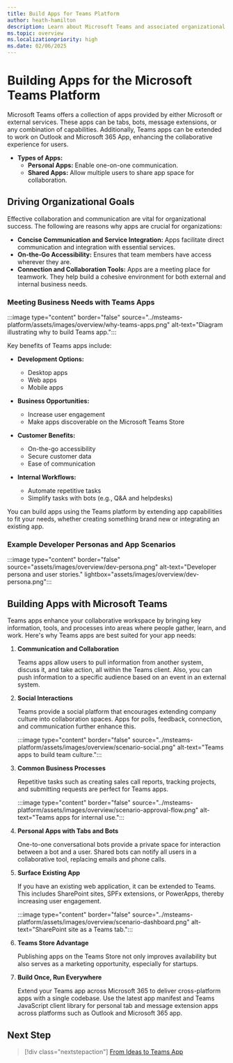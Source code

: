 ```yaml
---
title: Build Apps for Teams Platform
author: heath-hamilton
description: Learn about Microsoft Teams and associated organizational goals, why you should build apps on the Teams platform, and how Teams apps can meet business needs.
ms.topic: overview
ms.localizationpriority: high
ms.date: 02/06/2025
---
```


# Building Apps for the Microsoft Teams Platform

Microsoft Teams offers a collection of apps provided by either Microsoft or external services. These apps can be tabs, bots, message extensions, or any combination of capabilities. Additionally, Teams apps can be extended to work on Outlook and Microsoft 365 App, enhancing the collaborative experience for users.

- **Types of Apps:**
  - **Personal Apps:** Enable one-on-one communication.
  - **Shared Apps:** Allow multiple users to share app space for collaboration.

## Driving Organizational Goals

Effective collaboration and communication are vital for organizational success. The following are reasons why apps are crucial for organizations:

- **Concise Communication and Service Integration:** Apps facilitate direct communication and integration with essential services.
- **On-the-Go Accessibility:** Ensures that team members have access wherever they are.
- **Connection and Collaboration Tools:** Apps are a meeting place for teamwork. They help build a cohesive environment for both external and internal business needs.

### Meeting Business Needs with Teams Apps

:::image type="content" border="false" source="../msteams-platform/assets/images/overview/why-teams-apps.png" alt-text="Diagram illustrating why to build Teams app.":::

Key benefits of Teams apps include:

- **Development Options:**
  - Desktop apps
  - Web apps
  - Mobile apps

- **Business Opportunities:**
  - Increase user engagement
  - Make apps discoverable on the Microsoft Teams Store

- **Customer Benefits:**
  - On-the-go accessibility
  - Secure customer data
  - Ease of communication

- **Internal Workflows:**
  - Automate repetitive tasks
  - Simplify tasks with bots (e.g., Q&A and helpdesks)

You can build apps using the Teams platform by extending app capabilities to fit your needs, whether creating something brand new or integrating an existing app.

### Example Developer Personas and App Scenarios

:::image type="content" border="false" source="assets/images/overview/dev-persona.png" alt-text="Developer persona and user stories." lightbox="assets/images/overview/dev-persona.png":::

## Building Apps with Microsoft Teams

Teams apps enhance your collaborative workspace by bringing key information, tools, and processes into areas where people gather, learn, and work. Here's why Teams apps are best suited for your app needs:

1. **Communication and Collaboration**

   Teams apps allow users to pull information from another system, discuss it, and take action, all within the Teams client. Also, you can push information to a specific audience based on an event in an external system.

2. **Social Interactions**

   Teams provide a social platform that encourages extending company culture into collaboration spaces. Apps for polls, feedback, connection, and communication further enhance this.

   :::image type="content" border="false" source="../msteams-platform/assets/images/overview/scenario-social.png" alt-text="Teams apps to build team culture.":::

3. **Common Business Processes**

   Repetitive tasks such as creating sales call reports, tracking projects, and submitting requests are perfect for Teams apps.

   :::image type="content" border="false" source="../msteams-platform/assets/images/overview/scenario-approval-flow.png" alt-text="Teams apps for internal use.":::

4. **Personal Apps with Tabs and Bots**

   One-to-one conversational bots provide a private space for interaction between a bot and a user. Shared bots can notify all users in a collaborative tool, replacing emails and phone calls.

5. **Surface Existing App**

   If you have an existing web application, it can be extended to Teams. This includes SharePoint sites, SPFx extensions, or PowerApps, thereby increasing user engagement.

   :::image type="content" border="false" source="../msteams-platform/assets/images/overview/scenario-dashboard.png" alt-text="SharePoint site as a Teams tab.":::

6. **Teams Store Advantage**

   Publishing apps on the Teams Store not only improves availability but also serves as a marketing opportunity, especially for startups.

7. **Build Once, Run Everywhere**

   Extend your Teams app across Microsoft 365 to deliver cross-platform apps with a single codebase. Use the latest app manifest and Teams JavaScript client library for personal tab and message extension apps across platforms such as Outlook and Microsoft 365 app.

## Next Step

> [!div class="nextstepaction"]
> [From Ideas to Teams App](overview-story.md)